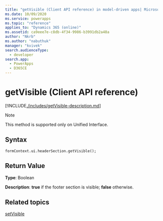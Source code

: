 ```yaml
---
title: "getVisible (Client API reference) in model-driven apps| MicrosoftDocs"
ms.date: 10/09/2020
ms.service: powerapps
ms.topic: "reference"
applies_to: "Dynamics 365 (online)"
ms.assetid: ca9eee7e-c8db-4f34-9986-b3991db2a48a
author: "Nkrb"
ms.author: "nabuthuk"
manager: "kvivek"
search.audienceType: 
  - developer
search.app: 
  - PowerApps
  - D365CE
---
```


# getVisible (Client API reference)

[!INCLUDE[./includes/getVisible-description.md](./includes/getVisible-description.md)]

> [!NOTE]
> This method is supported only on Unified Interface.

## Syntax

`formContext.ui.headerSection.getVisible();`

## Return Value

**Type**: Boolean

**Description**: **true** if the footer section is visible; **false** otherwise.

## Related topics

[setVisible](setVisible.md)